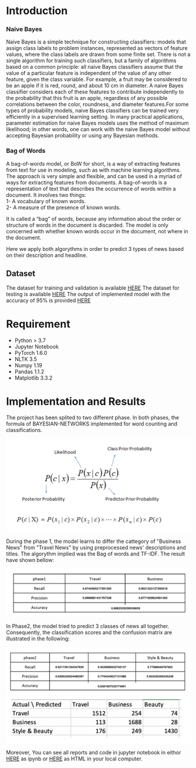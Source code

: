 # Introduction
### Naive Bayes
Naive Bayes is a simple technique for constructing classifiers: models that assign class labels to problem instances, represented as vectors of feature values, where the class labels are drawn from some finite set. There is not a single algorithm for training such classifiers, but a family of algorithms based on a common principle: all naive Bayes classifiers assume that the value of a particular feature is independent of the value of any other feature, given the class variable. For example, a fruit may be considered to be an apple if it is red, round, and about 10 cm in diameter. A naive Bayes classifier considers each of these features to contribute independently to the probability that this fruit is an apple, regardless of any possible correlations between the color, roundness, and diameter features.For some types of probability models, naive Bayes classifiers can be trained very efficiently in a supervised learning setting. In many practical applications, parameter estimation for naive Bayes models uses the method of maximum likelihood; in other words, one can work with the naive Bayes model without accepting Bayesian probability or using any Bayesian methods.

### Bag of Words
A bag-of-words model, or BoW for short, is a way of extracting features from text for use in modeling, such as with machine learning algorithms.
The approach is very simple and flexible, and can be used in a myriad of ways for extracting features from documents.
A bag-of-words is a representation of text that describes the occurrence of words within a document. It involves two things:<br>
1- A vocabulary of known words.<br>
2- A measure of the presence of known words.

It is called a “bag” of words, because any information about the order or structure of words in the document is discarded. The model is only concerned with whether known words occur in the document, not where in the document.

Here we apply both algorythms in order to predict 3 types of news based on their description and headline.

## Dataset
The dataset for training and validation is available [HERE](https://github.com/pmadinei/BN-tf-idf/blob/master/Docs/data.csv)
The dataset for testing is available [HERE](https://github.com/pmadinei/BN-tf-idf/blob/master/Docs/test.csv)
The output of implemented model with the accuracy of 95% is provided [HERE](https://github.com/pmadinei/BN-tf-idf/blob/master/Docs/output.csv)

# Requirement
* Python > 3.7
* Jupyter Notebook
* PyTorch 1.6.0
* NLTK 3.5
* Numpy 1.19
* Pandas 1.1.2
* Matplotlib 3.3.2

# Implementation and Results
The project has been splited to two different phase. In both phases, the formula of BAYESIAN-NETWORKS implemented for word counting and classifications.

![BAyesian nets Formula](https://github.com/pmadinei/BN-tf-idf/blob/master/Docs/Bayesian%20Formula.png)

During the phase 1, the model learns to differ the cattegory of "Business News" from "Travel News" by using preprocessed news' descriptions and titles. The algorythm implied was the Bag of words and TF-IDF. The result have shown bellow:

![Phase1](https://github.com/pmadinei/BN-tf-idf/blob/master/Docs/Phase1%20Result.png)

In Phase2, the model tried to predict 3 classes of news all together. Consequently, the classification scores and the confusion matrix are illustrated in the following:

![Phase2](https://github.com/pmadinei/BN-tf-idf/blob/master/Docs/Phase2%20Result.png)
![Phase2_CM](https://github.com/pmadinei/BN-tf-idf/blob/master/Docs/Phase2%20CM.png)

Moreover, You can see all reports and code in jupyter notebook in eithor [HERE](https://github.com/pmadinei/BN-tf-idf/blob/master/Bayesian%20Nets%20for%20TF-IDF.ipynb) as ipynb or [HERE](https://github.com/pmadinei/BN-tf-idf/blob/master/Docs/Report.html) as HTML in your local computer.
